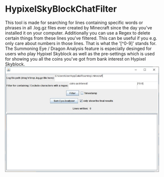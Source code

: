 # HypixelSkyBlockChatFilter
This tool is made for searching for lines containing specific words or phrases in all .log.gz files ever created by Minecraft since the day you've installed it on your computer. Additionally you can use a Regex to delete certain things from these lines you've filtered. This can be useful if you e.g. only care about numbers in those lines. That is what the '[^0-9]' stands for.
The Summoning Eye / Dragon Analysis feature is especially desinged for users who play Hypixel Skyblock as well as the pre-settings which is used for showing you all the coins you've got from bank interest on Hypixel Skyblock.
![MinecraftChatSearch](screenshots/MinecraftChatSearch.JPG)
